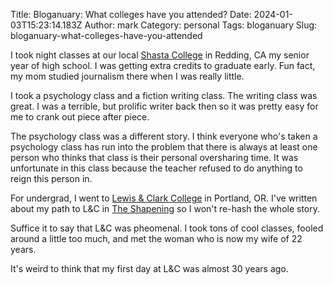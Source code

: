 Title: Bloganuary: What colleges have you attended?
Date: 2024-01-03T15:23:14.183Z
Author: mark
Category: personal
Tags: bloganuary
Slug: bloganuary-what-colleges-have-you-attended

I took night classes at our local [Shasta College](https://www.shastacollege.edu/) in Redding, CA my senior year of high school. I was getting extra credits to graduate early. Fun fact, my mom studied journalism there when I was really little.

I took a psychology class and a fiction writing class. The writing class was great. I was a terrible, but prolific writer back then so it was pretty easy for me to crank out piece after piece.

The psychology class was a different story. I think everyone who's taken a psychology class has run into the problem that there is always at least one person who thinks that class is their personal oversharing time. It was unfortunate in this class because the teacher refused to do anything to reign this person in.

For undergrad, I went to [Lewis & Clark College](https://www.lclark.edu/) in Portland, OR. I've written about my path to L&C in [The Shapening](https://mark.biek.org/2009/02/the-shapening) so I won't re-hash the whole story.

Suffice it to say that L&C was pheomenal. I took tons of cool classes, fooled around a little too much, and met the woman who is now my wife of 22 years.

It's weird to think that my first day at L&C was almost 30 years ago.